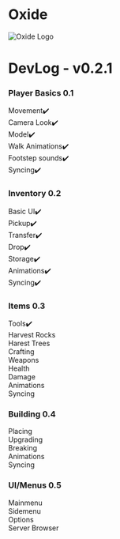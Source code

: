 # Oxide

![Oxide Logo](https://drive.google.com/uc?export=view&id=1AveHQy8IlCIktX_c_tb2MK2D6PS0oUUv)

# DevLog - v0.2.1

### Player Basics 0.1

Movement✔️\
Camera Look✔️\
Model✔️\
Walk Animations✔️\
Footstep sounds✔️\
Syncing✔️

### Inventory 0.2

Basic UI✔️\
Pickup✔️\
Transfer✔️\
Drop✔️\
Storage✔️\
Animations✔️\
Syncing✔️

### Items 0.3

Tools✔️\
Harvest Rocks\
Harest Trees\
Crafting\
Weapons\
Health\
Damage\
Animations\
Syncing

### Building 0.4

Placing\
Upgrading\
Breaking\
Animations\
Syncing

### UI/Menus 0.5

Mainmenu\
Sidemenu\
Options\
Server Browser
